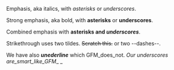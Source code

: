 Emphasis, aka italics, with *asterisks* or _underscores_.

Strong emphasis, aka bold, with **asterisks** or __underscores__.

Combined emphasis with **asterisks and _underscores_**.

Strikethrough uses two tildes. ~~Scratch this.~~ or two --dashes--.

We have also ___unederline___ which GFM_does_not. _Our underscores are_smart_like_GFM__ _